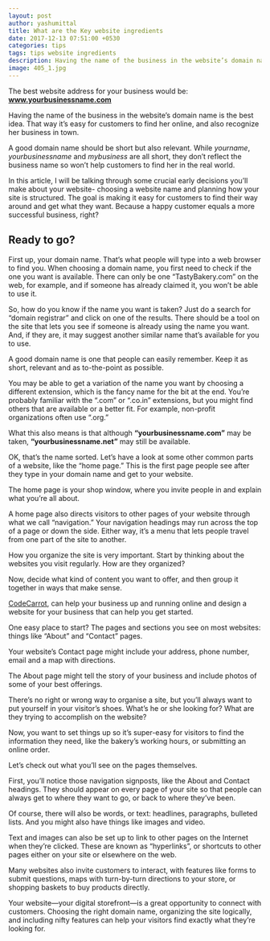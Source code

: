 ```yaml
---
layout: post
author: yashumittal
title: What are the Key website ingredients
date: 2017-12-13 07:51:00 +0530
categories: tips
tags: tips website ingredients
description: Having the name of the business in the website’s domain name is the best idea. That way it’s easy for customers to find her online, and also recognize her business in town.
image: 405_1.jpg
---
```


The best website address for your business would be: **www.yourbusinessname.com**

Having the name of the business in the website’s domain name is the best idea. That way it’s easy for customers to find her online, and also recognize her business in town.

A good domain name should be short but also relevant. While *yourname*, *yourbusinessname* and *mybusiness* are all short, they don’t reflect the business name so won’t help customers to find her in the real world.

In this article, I will be talking through some crucial early decisions you’ll make about your website- choosing a website name and planning how your site is structured. The goal is making it easy for customers to find their way around and get what they want. Because a happy customer equals a more successful business, right?

## Ready to go?

First up, your domain name. That’s what people will type into a web browser to find you.
When choosing a domain name, you first need to check if the one you want is available. There can only be one “TastyBakery.com” on the web, for example, and if someone has already claimed it, you won’t be able to use it.

So, how do you know if the name you want is taken? Just do a search for “domain registrar” and click on one of the results. There should be a tool on the site that lets you see if someone is already using the name you want. And, if they are, it may suggest another similar name that’s available for you to use.

A good domain name is one that people can easily remember. Keep it as short, relevant and as to-the-point as possible.

You may be able to get a variation of the name you want by choosing a different extension, which is the fancy name for the bit at the end. You’re probably familiar with the “.com” or “.co.in” extensions, but you might find others that are available or a better fit. For example, non-profit organizations often use “.org.”

What this also means is that although **“yourbusinessname.com”** may be taken, **“yourbusinessname.net”** may still be available.

OK, that’s the name sorted. Let’s have a look at some other common parts of a website, like the “home page.” This is the first page people see after they type in your domain name and get to your website.

The home page is your shop window, where you invite people in and explain what you’re all about.

A home page also directs visitors to other pages of your website through what we call “navigation.” Your navigation headings may run across the top of a page or down the side. Either way, it’s a menu that lets people travel from one part of the site to another.

How you organize the site is very important. Start by thinking about the websites you visit regularly. How are they organized?

Now, decide what kind of content you want to offer, and then group it together in ways that make sense.

[CodeCarrot](//www.codecarrot.net/), can help your business up and running online and design a website for your business that can help you get started.

One easy place to start? The pages and sections you see on most websites: things like “About” and “Contact” pages.

Your website’s Contact page might include your address, phone number, email and a map with directions.

The About page might tell the story of your business and include photos of some of your best offerings.

There’s no right or wrong way to organise a site, but you’ll always want to put yourself in your visitor’s shoes. What’s he or she looking for? What are they trying to accomplish on the website?

Now, you want to set things up so it’s super-easy for visitors to find the information they need, like the bakery’s working hours, or submitting an online order.

Let’s check out what you’ll see on the pages themselves.

First, you’ll notice those navigation signposts, like the About and Contact headings. They should appear on every page of your site so that people can always get to where they want to go, or back to where they’ve been.

Of course, there will also be words, or text: headlines, paragraphs, bulleted lists. And you might also have things like images and video.

Text and images can also be set up to link to other pages on the Internet when they’re clicked. These are known as “hyperlinks”, or shortcuts to other pages either on your site or elsewhere on the web.

Many websites also invite customers to interact, with features like forms to submit questions, maps with turn-by-turn directions to your store, or shopping baskets to buy products directly.

Your website—your digital storefront—is a great opportunity to connect with customers. Choosing the right domain name, organizing the site logically, and including nifty features can help your visitors find exactly what they’re looking for.
